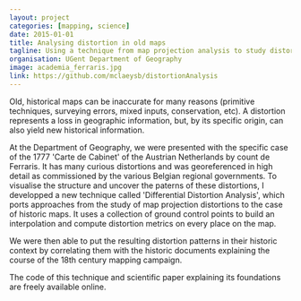 ```yaml
---
layout: project
categories: [mapping, science]
date: 2015-01-01
title: Analysing distortion in old maps
tagline: Using a technique from map projection analysis to study distortion in historical maps
organisation: UGent Department of Geography
image: academia_ferraris.jpg
link: https://github.com/mclaeysb/distortionAnalysis
---
```

Old, historical maps can be inaccurate for many reasons (primitive techniques, surveying errors, mixed inputs, conservation, etc). A distortion represents a loss in geographic information, but, by its specific origin, can also yield new historical information.

At the Department of Geography, we were presented with the specific case of the 1777 'Carte de Cabinet' of the Austrian Netherlands by count de Ferraris. It has many curious distortions and was georeferenced in high detail as commissioned by the various Belgian regional governments. To visualise the structure and uncover the paterns of these distortions, I developped a new technique called 'Differential Distortion Analysis', which ports approaches from the study of map projection distortions to the case of historic maps. It uses a collection of ground control points to build an interpolation and compute distortion metrics on every place on the map. 

We were then able to put the resulting distortion patterns in their historic context by correlating them with the historic documents explaining the course of the 18th century mapping campaign.

The code of this technique and scientific paper explaining its foundations are freely available online.